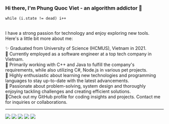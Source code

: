 ### Hi there, I'm Phung Quoc Viet - an algorithm addictor 👋 

``while (i.state != dead) i++
``
<br> <br> 

I have a strong passion for technology and enjoy exploring new tools. Here's a little bit more about me:

✨ Graduated from University of Science (HCMUS), Vietnam in 2021. <br> 
💼 Currently employed as a software engineer at a top tech company in Vietnam.  <br> 
🔭 Primarily working with C++ and Java to fulfill the company's requirements, while also utilizing C#, Node.js in various pet projects.  <br> 
🌱 Highly enthusiastic about learning new technologies and programming languages to stay up-to-date with the latest advancements.  <br> 
🚀 Passionate about problem-solving, system design and thoroughly enjoying tackling challenges and creating efficient solutions.  <br> 
🤗Check out my GitHub profile for coding insights and projects. Contact me for inquiries or collaborations.  <br> 

---
![](http://github-profile-summary-cards.vercel.app/api/cards/profile-details?username=pqviet07&theme=solarized)
![](http://github-profile-summary-cards.vercel.app/api/cards/repos-per-language?username=pqviet07&theme=solarized)
![](http://github-profile-summary-cards.vercel.app/api/cards/most-commit-language?username=pqviet07&theme=solarized)
![](http://github-profile-summary-cards.vercel.app/api/cards/stats?username=pqviet07&theme=solarized)
![](http://github-profile-summary-cards.vercel.app/api/cards/productive-time?username=pqviet07&theme=solarized&utcOffset=8)
